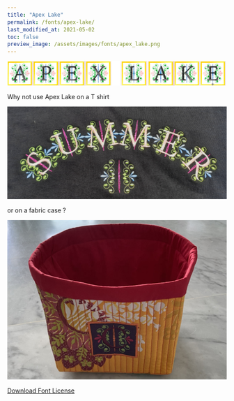 ```yaml
---
title: "Apex Lake"
permalink: /fonts/apex-lake/
last_modified_at: 2021-05-02
toc: false
preview_image: /assets/images/fonts/apex_lake.png
---
```

![Baumans](/assets/images/fonts/apex_lake.png)

Why not use Apex Lake on a T shirt

![Apex2](/assets/images/fonts/apex2.jpg)

or on a fabric case ?

![Apex3](/assets/images/fonts/apex3.jpg)

[Download Font License](https://github.com/inkstitch/inkstitch/tree/main/fonts/apex_lake/LICENSE)
